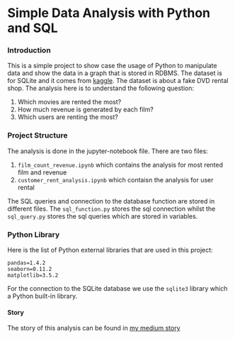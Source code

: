 # Simple Data Analysis with Python and SQL
### Introduction
This is a simple project to show case the usage of Python to manipulate data and show the data in a graph that is stored in RDBMS. The dataset is for SQLite and it comes from [kaggle](https://www.kaggle.com/datasets/atanaskanev/sqlite-sakila-sample-database). The dataset is about a fake DVD rental shop.
The analysis here is to understand the following question:
1. Which movies are rented the most?
2. How much revenue is generated by each film?
3. Which users are renting the most?
### Project Structure
The analysis is done in the jupyter-notebook file. There are two files:
1. `film_count_revenue.ipynb` which contains the analysis for most rented film and revenue
2. `customer_rent_analysis.ipynb` which contaisn the analysis for user rental

The SQL queries and connection to the database function are stored in different files. The `sql_function.py` stores the sql connection whilst the `sql_query.py` stores the sql queries which are stored in variables.

### Python Library
Here is the list of Python external libraries that are used in this project:
```
pandas=1.4.2
seaborn=0.11.2
matplotlib=3.5.2
```
For the connection to the SQLite database we use the `sqlite3` library which a Python built-in library.
#### Story
The story of this analysis can be found in [my medium story](https://medium.com/@zeitdeuter/sql-and-python-for-data-analysis-605f255125e) 